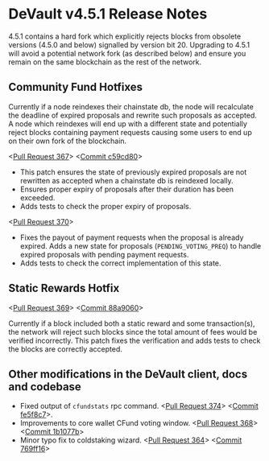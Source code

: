 # DeVault v4.5.1 Release Notes

4.5.1 contains a hard fork which explicitly rejects blocks from obsolete versions (4.5.0 and below) signalled by version bit 20. Upgrading to 4.5.1 will avoid a potential network fork (as described below) and ensure you remain on the same blockchain as the rest of the network.

## Community Fund Hotfixes

Currently if a node reindexes their chainstate db, the node will recalculate the deadline of expired proposals and rewrite such proposals as accepted. A node which reindexes will end up with a different state and potentially reject blocks containing payment requests causing some users to end up on their own fork of the blockchain.

<[Pull Request 367](https://github.com/DeVault/devault-core/pull/367)>
<[Commit c59cd80](https://github.com/DeVault/devault-core/commit/c59cd802e43960ab4ff88dece294dbcecc6bce8e)>

- This patch ensures the state of previously expired proposals are not rewritten as accepted when a chainstate db is reindexed locally.
- Ensures proper expiry of proposals after their duration has been exceeded.
- Adds tests to check the proper expiry of proposals.

<[Pull Request 370](https://github.com/DeVault/devault-core/pull/370)>

- Fixes the payout of payment requests when the proposal is already expired. Adds a new state for proposals (`PENDING_VOTING_PREQ`) to handle expired proposals with pending payment requests.
- Adds tests to check the correct implementation of this state.

## Static Rewards Hotfix

<[Pull Request 369](https://github.com/DeVault/devault-core/pull/369)>
<[Commit 88a9060](https://github.com/DeVault/devault-core/commit/88a9060b80603afdab6dc374ef1144fcb58bc462)>

Currently if a block included both a static reward and some transaction(s), the network will reject such blocks since the total amount of fees would be verified incorrectly. This patch fixes the verification and adds tests to check the blocks are correctly accepted.

## Other modifications in the DeVault client, docs and codebase

- Fixed output of `cfundstats` rpc command. <[Pull Request 374](https://github.com/DeVault/devault-core/pull/374)> <[Commit fe5f8c7](https://github.com/DeVault/devault-core/commit/fe5f8c79ea5708692181dfb913e8b17d5517c4ea)>.
- Improvements to core wallet CFund voting window. <[Pull Request 368](https://github.com/DeVault/devault-core/pull/368)> <[Commit 1b1077b](https://github.com/DeVault/devault-core/commit/1b1077be384c1a230d7c568a7fa05d4b43a4111b)>
- Minor typo fix to coldstaking wizard. <[Pull Request 364](https://github.com/DeVault/devault-core/pull/364)> <[Commit 769ff16](https://github.com/DeVault/devault-core/commit/769ff16b05f70ccfa24adcaf589bfa5a4157c067)>
